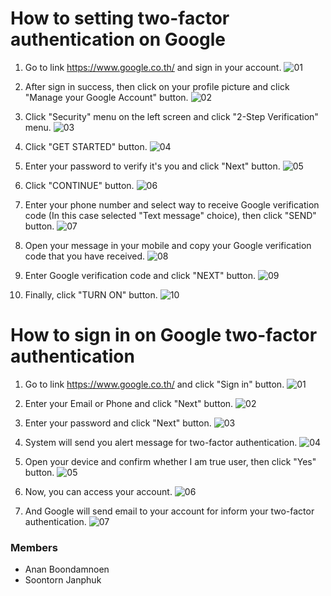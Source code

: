 # How to setting two-factor authentication on Google

1. Go to link https://www.google.co.th/ and sign in your account.
![01](https://github.com/AnanBoondamnoen/AnanBoondamnoen.github.io/blob/main/Image/Google_two-factor_authentication/Setting/Setting_01.JPG)

2. After sign in success, then click on your profile picture and click "Manage your Google Account" button.
![02](https://github.com/AnanBoondamnoen/AnanBoondamnoen.github.io/blob/main/Image/Google_two-factor_authentication/Setting/Setting_02.JPG)

3. Click "Security" menu on the left screen and click "2-Step Verification" menu.
![03](https://github.com/AnanBoondamnoen/AnanBoondamnoen.github.io/blob/main/Image/Google_two-factor_authentication/Setting/Setting_03.JPG)

4. Click "GET STARTED" button.
![04](https://github.com/AnanBoondamnoen/AnanBoondamnoen.github.io/blob/main/Image/Google_two-factor_authentication/Setting/Setting_04.JPG)

5. Enter your password to verify it's you and click "Next" button.
![05](https://github.com/AnanBoondamnoen/AnanBoondamnoen.github.io/blob/main/Image/Google_two-factor_authentication/Setting/Setting_05.JPG)

6. Click "CONTINUE" button.
![06](https://github.com/AnanBoondamnoen/AnanBoondamnoen.github.io/blob/main/Image/Google_two-factor_authentication/Setting/Setting_06.JPG)

7. Enter your phone number and select way to receive Google verification code (In this case selected "Text message" choice), then click "SEND" button.
![07](https://github.com/AnanBoondamnoen/AnanBoondamnoen.github.io/blob/main/Image/Google_two-factor_authentication/Setting/Setting_07.JPG)

8. Open your message in your mobile and copy your Google verification code that you have received.
![08](https://github.com/AnanBoondamnoen/AnanBoondamnoen.github.io/blob/main/Image/Google_two-factor_authentication/Setting/Setting_08.JPG)

9. Enter Google verification code and click "NEXT" button.
![09](https://github.com/AnanBoondamnoen/AnanBoondamnoen.github.io/blob/main/Image/Google_two-factor_authentication/Setting/Setting_09.JPG)

10. Finally, click "TURN ON" button.
![10](https://github.com/AnanBoondamnoen/AnanBoondamnoen.github.io/blob/main/Image/Google_two-factor_authentication/Setting/Setting_10.JPG)



# How to sign in on Google two-factor authentication

1. Go to link https://www.google.co.th/ and click "Sign in" button.
![01](https://github.com/AnanBoondamnoen/AnanBoondamnoen.github.io/blob/main/Image/Google_two-factor_authentication/Sign_In/Sign_In_01.JPG)

2. Enter your Email or Phone and click "Next" button.
![02](https://github.com/AnanBoondamnoen/AnanBoondamnoen.github.io/blob/main/Image/Google_two-factor_authentication/Sign_In/Sign_In_02.JPG)

3. Enter your password and click "Next" button.
![03](https://github.com/AnanBoondamnoen/AnanBoondamnoen.github.io/blob/main/Image/Google_two-factor_authentication/Sign_In/Sign_In_03.JPG)

4. System will send you alert message for two-factor authentication.
![04](https://github.com/AnanBoondamnoen/AnanBoondamnoen.github.io/blob/main/Image/Google_two-factor_authentication/Sign_In/Sign_In_04.JPG)

5. Open your device and confirm whether I am true user, then click "Yes" button.
![05](https://github.com/AnanBoondamnoen/AnanBoondamnoen.github.io/blob/main/Image/Google_two-factor_authentication/Sign_In/Sign_In_05.JPG)

6. Now, you can access your account.
![06](https://github.com/AnanBoondamnoen/AnanBoondamnoen.github.io/blob/main/Image/Google_two-factor_authentication/Sign_In/Sign_In_06.JPG)

7. And Google will send email to your account for inform your two-factor authentication.
![07](https://github.com/AnanBoondamnoen/AnanBoondamnoen.github.io/blob/main/Image/Google_two-factor_authentication/Sign_In/Sign_In_07.JPG)


### Members
- Anan Boondamnoen
- Soontorn Janphuk
